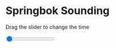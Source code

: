 <h1>Springbok Sounding</h1>
<p>Drag the slider to change the time</p>

<div class="slidecontainer">
<input oninput='setImage(this)' class="slider" type="range" min="0" max="6" value="0" step="1" />
<img id='img'/>
</div>

<script>
var img = document.getElementById('img');
var img_array = ['/assets/images/skwt/skd_spr_wrfout_d01_2020-04-22_12:00:00.png',
'/assets/images/skwt/skd_spr_wrfout_d01_2020-04-22_18:00:00.png',
'/assets/images/skwt/skd_spr_wrfout_d01_2020-04-23_00:00:00.png',
'/assets/images/skwt/skd_spr_wrfout_d01_2020-04-23_06:00:00.png',
'/assets/images/skwt/skd_spr_wrfout_d01_2020-04-23_12:00:00.png',
'/assets/images/skwt/skd_spr_wrfout_d01_2020-04-23_18:00:00.png',];
function setImage(obj)
{
        var value = obj.value;
        img.src = img_array[value];

}
</script>
